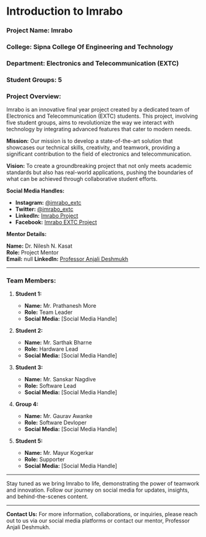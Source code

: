 # Introduction to Imrabo 

### **Project Name:** Imrabo

### **College:** Sipna College Of Engineering and Technology

### **Department:** Electronics and Telecommunication (EXTC)

### **Student Groups:** 5

### Project Overview:

Imrabo is an innovative final year project created by a dedicated team of Electronics and Telecommunication (EXTC) students. This project, involving five student groups, aims to revolutionize the way we interact with technology by integrating advanced features that cater to modern needs.

**Mission:**
Our mission is to develop a state-of-the-art solution that showcases our technical skills, creativity, and teamwork, providing a significant contribution to the field of electronics and telecommunication.

**Vision:**
To create a groundbreaking project that not only meets academic standards but also has real-world applications, pushing the boundaries of what can be achieved through collaborative student efforts.

**Social Media Handles:**
- **Instagram:** [@imrabo_extc](https://instagram.com/imrabo_extc)
- **Twitter:** [@imrabo_extc](https://twitter.com/imrabo_extc)
- **LinkedIn:** [Imrabo Project](https://linkedin.com/company/imrabo-project)
- **Facebook:** [Imrabo EXTC Project](https://facebook.com/imraboextc)

**Mentor Details:**

**Name:** Dr. Nilesh N. Kasat  
**Role:** Project Mentor  
**Email:** null 
**LinkedIn:** [Professor Anjali Deshmukh](https://linkedin.com/in/anjali-deshmukh)

---

### Team Members:
1. **Student 1:**
   - **Name:** Mr. Prathanesh More
   - **Role:** Team Leader
   - **Social Media:** [Social Media Handle]

2. **Student 2:**
   - **Name:** Mr. Sarthak Bharne
   - **Role:** Hardware Lead
   - **Social Media:** [Social Media Handle]

3. **Student 3:**
   - **Name:** Mr. Sanskar Nagdive
   - **Role:** Software Lead
   - **Social Media:** [Social Media Handle]

4. **Group 4:**
   - **Name:** Mr. Gaurav Awanke
   - **Role:** Software Devloper
   - **Social Media:** [Social Media Handle]

5. **Student 5:**
   - **Name:** Mr. Mayur Kogerkar
   - **Role:** Supporter
   - **Social Media:** [Social Media Handle]

---

Stay tuned as we bring Imrabo to life, demonstrating the power of teamwork and innovation. Follow our journey on social media for updates, insights, and behind-the-scenes content.

---

**Contact Us:**
For more information, collaborations, or inquiries, please reach out to us via our social media platforms or contact our mentor, Professor Anjali Deshmukh.



<!---

# Introduction to Imrabo

**Project Name:** Imrabo

**Team:** Final Year EXTC Students (5 Groups)

**Project Overview:**
Imrabo is an innovative project developed by a dedicated team of final year Electronics and Telecommunication (EXTC) students. The project aims to revolutionize the way we interact with technology, providing seamless communication and advanced functionalities to enhance everyday life.



### Project Mentor:
- **Name:** [Mentor Name]
- **Title:** [Mentor Title]
- **Social Media:** [Social Media Handle]

### Social Media Presence:
- **LinkedIn:** [LinkedIn URL]
- **Twitter:** [Twitter Handle]
- **Instagram:** [Instagram Handle]
- **Facebook:** [Facebook Page]

### Project Highlights:
- **Innovation:** Cutting-edge technology integration.
- **Collaboration:** Multi-disciplinary teamwork and synergy.
- **Impact:** Potential to transform user interaction with technology.

### Contact Us:
For more information, collaborations, or queries, feel free to reach out to us on our social media platforms or contact our mentor.

Join us on our journey as we bring Imrabo to life and push the boundaries of technological innovation!

---

Feel free to customize the placeholders with actual names, roles, and social media handles.

-->
